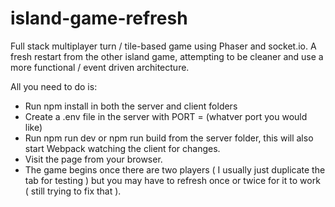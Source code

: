 # island-game-refresh

Full stack multiplayer turn / tile-based game using Phaser and socket.io.
A fresh restart from the other island game, attempting to be cleaner
and use a more functional / event driven architecture.

All you need to do is:
* Run npm install in both the server and client folders
* Create a .env file in the server with PORT = (whatver port you would like)
* Run npm run dev or npm run build from the server folder, this will also
start Webpack watching the client for changes.
* Visit the page from your browser.
* The game begins once there are two players ( I usually just duplicate the tab for testing )
but you may have to refresh once or twice for it to work ( still trying to fix that ).
